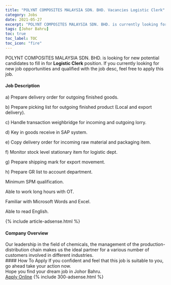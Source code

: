 ```yaml
---
title: "POLYNT COMPOSITES MALAYSIA SDN. BHD. Vacancies Logistic Clerk" 
category: Jobs 
date: 2021-05-27 
excerpt: "POLYNT COMPOSITES MALAYSIA SDN. BHD. is currently looking for suitable person to fill in the Logistic Clerk which based in Johor Bahru" 
tags: [Johor Bahru] 
toc: true 
toc_label: TOC 
toc_icon: "fire" 
--- 
```


<p>POLYNT COMPOSITES MALAYSIA SDN. BHD. is looking for new potential candidates to fill in for <b>Logistic Clerk</b> position. If you currently looking for new job opportunities and qualified with the job desc, feel free to apply this job.
</p><div><div><h4>Job Description</h4></div><div><div><span><div><p>a)&#160;Prepare delivery order for outgoing finished goods.</p><p>b)&#160;Prepare picking list for outgoing finished product (Local and export delivery).</p><p>c)&#160;Handle transaction weighbridge for incoming and outgoing lorry.</p><p>d)&#160;Key in goods receive in SAP system.</p><p>e)&#160;Copy delivery order for incoming raw material and packaging item.</p><p>f)&#160;Monitor stock level stationary item for logistic dept.</p><p>g)&#160;Prepare shipping mark for export movement.</p><p>h)	Prepare GR list to account department.</p><p>Minimum SPM qualification.</p><p>Able to work long hours with OT.</p><p>Familiar with Microsoft Words and Excel.</p><p>Able to read English.</p></div></span></div></div></div> 
{% include article-adsense.html %} 
<div><div><h4>Company Overview</h4></div><div><div><span><div><div>Our leadership in the field of chemicals, the management of the production-distribution chain makes us the ideal partner for a various number of customers involved in different industries.</div></div></span></div></div></div> 
#### How To Apply 
If you confident and feel that this job is suitable to you, go ahead take your action now. <br/> 
Hope you find your dream job in Johor Bahru. <br/> 
<a href="https://www.jobstreet.com.my/en/job/logistic-clerk-4576278?jobId=jobstreet-my-job-4576278&" class="btn btn--info" target="_blank" rel="nofollow noopenner">Apply Online</a> 
{% include 300-adsense.html %} 